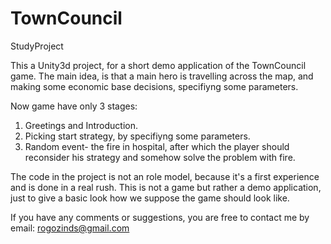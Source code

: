 TownCouncil
===========

StudyProject

This a Unity3d project, for a short demo application of the TownCouncil game.
The main idea, is that a main hero is travelling across the map, and making some economic base
decisions, specifiyng some parameters.

Now game have only 3 stages:
1. Greetings and Introduction.
2. Picking  start strategy, by specifiyng some parameters.
3. Random event- the fire in hospital, after which the player should reconsider his strategy and somehow
solve the problem with fire.

The code in the project is not an role model, because it's a first experience and is done in a real rush.
This is not a game but rather a demo application, just to give a basic look how we suppose the game should look like.

If you have any comments or suggestions, you are free to contact me by email: rogozinds@gmail.com
